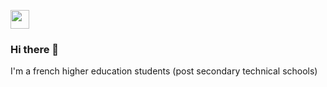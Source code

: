 
<a href="https://www.linkedin.com/in/marcel-lhote-a83702203"><img height="30" src="https://github.com/LhoMars/LhoMars/blob/main/assets/icon/linkedin.png?raw=true"></a>
### Hi there 👋
I'm a french higher education students (post secondary technical schools)


<!--
Here are some ideas to get you started:

- 🔭 I’m currently working on ...
- 🌱 I’m currently learning ...
- 👯 I’m looking to collaborate on ...
- 🤔 I’m looking for help with ...
- 💬 Ask me about ...
- 📫 How to reach me: ...
- 😄 Pronouns: ...
- ⚡ Fun fact: ...
-->
